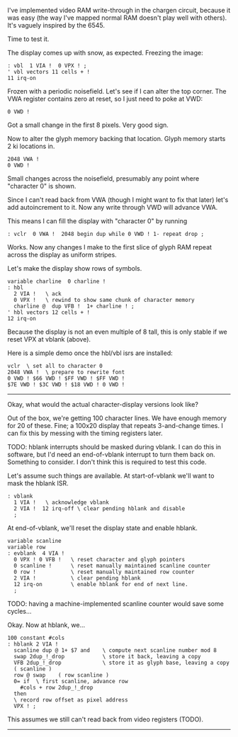 I've implemented video RAM write-through in the chargen circuit, because it was
easy (the way I've mapped normal RAM doesn't play well with others). It's
vaguely inspired by the 6545.

Time to test it.

The display comes up with snow, as expected. Freezing the image:

    : vbl  1 VIA !  0 VPX ! ;
    ' vbl vectors 11 cells + !
    11 irq-on

Frozen with a periodic noisefield. Let's see if I can alter the top corner. The
VWA register contains zero at reset, so I just need to poke at VWD:

    0 VWD !

Got a small change in the first 8 pixels. Very good sign.

Now to alter the glyph memory backing that location. Glyph memory starts 2 ki
locations in.

    2048 VWA !
    0 VWD !

Small changes across the noisefield, presumably any point where "character 0" is
shown.

Since I can't read back from VWA (though I might want to fix that later) let's
add autoincrement to it. Now any write through VWD will advance VWA.

This means I can fill the display with "character 0" by running

    : vclr  0 VWA !  2048 begin dup while 0 VWD ! 1- repeat drop ;

Works. Now any changes I make to the first slice of glyph RAM repeat across the
display as uniform stripes.

Let's make the display show rows of symbols.

    variable charline  0 charline !
    : hbl
      2 VIA !   \ ack
      0 VPX !   \ rewind to show same chunk of character memory
      charline @  dup VFB !  1+ charline ! ;
    ' hbl vectors 12 cells + !
    12 irq-on

Because the display is not an even multiple of 8 tall, this is only stable if we
reset VPX at vblank (above).

Here is a simple demo once the hbl/vbl isrs are installed:

    vclr  \ set all to character 0
    2048 VWA !  \ prepare to rewrite font
    0 VWD ! $66 VWD ! $FF VWD ! $FF VWD !
    $7E VWD ! $3C VWD ! $18 VWD ! 0 VWD !

----

Okay, what would the actual character-display versions look like?

Out of the box, we're getting 100 character lines. We have enough memory for 20
of these. Fine; a 100x20 display that repeats 3-and-change times. I can fix this
by messing with the timing registers later.

TODO: hblank interrupts should be masked during vblank. I can do this in
software, but I'd need an end-of-vblank interrupt to turn them back on.
Something to consider. I don't think this is required to test this code.

Let's assume such things are available. At start-of-vblank we'll want to mask
the hblank ISR.

    : vblank
      1 VIA !   \ acknowledge vblank
      2 VIA !  12 irq-off \ clear pending hblank and disable
      ;

At end-of-vblank, we'll reset the display state and enable hblank.

    variable scanline
    variable row
    : evblank  4 VIA !
      0 VPX ! 0 VFB !   \ reset character and glyph pointers
      0 scanline !      \ reset manually maintained scanline counter
      0 row !           \ reset manually maintained row counter
      2 VIA !           \ clear pending hblank
      12 irq-on         \ enable hblank for end of next line.
      ;

TODO: having a machine-implemented scanline counter would save some cycles...

Okay. Now at hblank, we...

    100 constant #cols
    : hblank 2 VIA !
      scanline dup @ 1+ $7 and    \ compute next scanline number mod 8
      swap 2dup_!_drop            \ store it back, leaving a copy
      VFB 2dup_!_drop             \ store it as glyph base, leaving a copy
      ( scanline )
      row @ swap    ( row scanline )
      0= if  \ first scanline, advance row
        #cols + row 2dup_!_drop
      then
      \ record row offset as pixel address
      VPX ! ;

This assumes we still can't read back from video registers (TODO).

----


